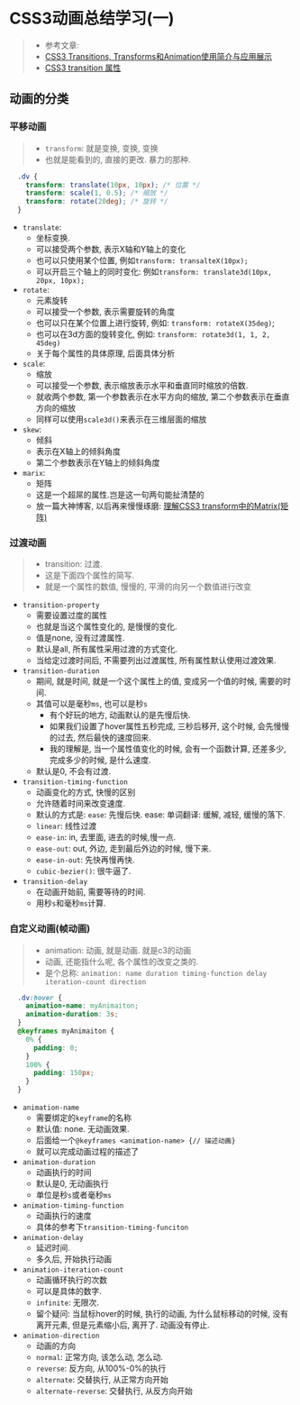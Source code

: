 # CSS3动画总结学习(一)

> * 参考文章:
> * [CSS3 Transitions, Transforms和Animation使用简介与应用展示](https://www.zhangxinxu.com/wordpress/2010/11/css3-transitions-transforms-animation-introduction/#three)
> * [CSS3 transition 属性](http://www.w3school.com.cn/cssref/pr_transition.asp)

## 动画的分类

### 平移动画

> * `transform`: 就是变换, 变换, 变换
> * 也就是能看到的, 直接的更改. 暴力的那种.

```css
  .dv {
    transform: translate(10px, 10px); /* 位置 */
    transform: scale(1, 0.5); /* 缩放 */
    transform: rotate(20deg); /* 旋转 */
  }
```

* `translate`:
  * 坐标变换.
  * 可以接受两个参数, 表示X轴和Y轴上的变化
  * 也可以只使用某个位置, 例如`transform: transalteX(10px);`
  * 可以开启三个轴上的同时变化: 例如`transform: translate3d(10px, 20px, 10px);`
* `rotate`:
  * 元素旋转
  * 可以接受一个参数, 表示需要旋转的角度
  * 也可以只在某个位置上进行旋转, 例如: `transform: rotateX(35deg)`;
  * 也可以在3d方面的旋转变化, 例如: `transform: rotate3d(1, 1, 2, 45deg)`
  * 关于每个属性的具体原理, 后面具体分析
* `scale`:
  * 缩放
  * 可以接受一个参数, 表示缩放表示水平和垂直同时缩放的倍数.
  * 就收两个参数, 第一个参数表示在水平方向的缩放, 第二个参数表示在垂直方向的缩放
  * 同样可以使用`scale3d()`来表示在三维层面的缩放
* `skew`:
  * 倾斜
  * 表示在X轴上的倾斜角度
  * 第二个参数表示在Y轴上的倾斜角度
* `marix`:
  * 矩阵
  * 这是一个超屌的属性.岂是这一句两句能扯清楚的
  * 放一篇大神博客, 以后再来慢慢琢磨: [理解CSS3 transform中的Matrix(矩阵)](https://www.zhangxinxu.com/wordpress/2012/06/css3-transform-matrix-%E7%9F%A9%E9%98%B5/)

### 过渡动画

> * transition: 过渡.
> * 这是下面四个属性的简写.
> * 就是一个属性的数值, 慢慢的, 平滑的向另一个数值进行改变

* `transition-property`
  * 需要设置过度的属性
  * 也就是当这个属性变化的, 是慢慢的变化.
  * 值是none, 没有过渡属性.
  * 默认是all, 所有属性采用过渡的方式变化.
  * 当给定过渡时间后, 不需要列出过渡属性, 所有属性默认使用过渡效果.
* `transition-duration`
  * 期间, 就是时间, 就是一个这个属性上的值, 变成另一个值的时候, 需要的时间.
  * 其值可以是毫秒`ms`, 也可以是秒`s`
    * 有个好玩的地方, 动画默认的是先慢后快.
    * 如果我们设置了hover属性五秒完成, 三秒后移开, 这个时候, 会先慢慢的过去, 然后最快的速度回来.
    * 我的理解是, 当一个属性值变化的时候, 会有一个函数计算, 还差多少, 完成多少的时候, 是什么速度.
  * 默认是0, 不会有过渡.
* `transition-timing-function`
  * 动画变化的方式, 快慢的区别
  * 允许随着时间来改变速度.
  * 默认的方式是: `ease`: 先慢后快. ease: 单词翻译: 缓解, 减轻, 缓慢的落下.
  * `linear`: 线性过渡
  * `ease-in`: in, 去里面, 进去的时候,慢一点.
  * `ease-out`: out, 外边, 走到最后外边的时候, 慢下来.
  * `ease-in-out`: 先快再慢再快.
  * `cubic-bezier()`: 很牛逼了.
* `transition-delay`
  * 在动画开始前, 需要等待的时间.
  * 用秒`s`和毫秒`ms`计算.

### 自定义动画(帧动画)

> * animation: 动画, 就是动画. 就是c3的动画
> * 动画, 还能指什么呢, 各个属性的改变之类的.
> * 是个总称: `animation: name duration timing-function delay iteration-count direction`

```css
  .dv:hover {
    animation-name: myAnimaiton;
    animation-duration: 3s;
  }
  @keyframes myAnimaiton {
    0% {
      padding: 0;
    }
    100% {
      padding: 150px;
    }
  }
```

* `animation-name`
  * 需要绑定的`keyframe`的名称
  * 默认值: none. 无动画效果.
  * 后面给一个`@keyframes <animation-name> {// 描述动画}`
  * 就可以完成动画过程的描述了
* `animation-duration`
  * 动画执行的时间
  * 默认是0, 无动画执行
  * 单位是秒`s`或者毫秒`ms`
* `animation-timing-function`
  * 动画执行的速度
  * 具体的参考下`transition-timing-funciton`
* `animation-delay`
  * 延迟时间.
  * 多久后, 开始执行动画
* `animation-iteration-count`
  * 动画循环执行的次数
  * 可以是具体的数字.
  * `infinite`: 无限次.
  * 留个疑问: 当鼠标hover的时候, 执行的动画, 为什么鼠标移动的时候, 没有离开元素, 但是元素缩小后, 离开了. 动画没有停止.
* `animation-direction`
  * 动画的方向
  * `normal`: 正常方向, 该怎么动, 怎么动.
  * `reverse`: 反方向, 从100%-0%的执行
  * `alternate`: 交替执行, 从正常方向开始
  * `alternate-reverse`: 交替执行, 从反方向开始